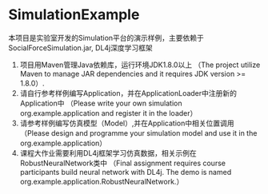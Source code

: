 # SimulationExample

本项目是实验室开发的Simulation平台的演示样例，主要依赖于
SocialForceSimulation.jar, DL4j深度学习框架


1. 项目用Maven管理Java依赖库，运行环境JDK1.8.0以上 （The project utilize Maven 
 to manage JAR dependencies and it requires JDK version >= 1.8.0）.
2. 请自行参考样例编写Application，并在ApplicationLoader中注册新的Application中
   （Please write your own simulation org.example.application and register it in the loader）
3. 请参考样例编写仿真模型（Model）,并在Application中相关位置调用
   （Please design and programme your simulation model and use it 
   in the org.example.application）
4. 课程大作业需要利用DL4j框架学习仿真数据，相关示例在RobustNeuralNetwork类中
   （Final assignment requires course participants build neural network 
    with DL4j. The demo is named org.example.application.RobustNeuralNetwork.）
